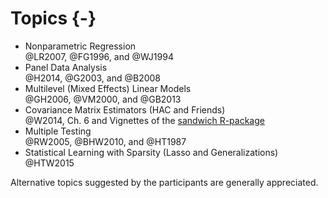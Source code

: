 # Topics {-}


* Nonparametric Regression <br>
  @LR2007, @FG1996, and @WJ1994
* Panel Data Analysis <br>
  @H2014, @G2003, and @B2008
* Multilevel (Mixed Effects) Linear Models <br>
  @GH2006, @VM2000, and @GB2013
* Covariance Matrix Estimators (HAC and Friends) <br>
  @W2014, Ch. 6 and Vignettes of the [sandwich R-package](https://cran.r-project.org/web/packages/sandwich/index.html)
* Multiple Testing <br>
  @RW2005, @BHW2010, and @HT1987
* Statistical Learning with Sparsity (Lasso and Generalizations)  <br>
  @HTW2015


Alternative topics suggested by the participants are generally appreciated. 

<!-- White-Book: See Notation at Corollary 4.24 and Theorem 4.25 -->

